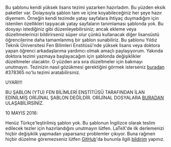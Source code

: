 Bu şablonu kendi yüksek lisans tezimi yazarken hazırladım. Bu yüzden eksik paketler var. Dolayısıyla şablon tam ve içine koyabileceğiniz her şeye hazır diyemem. Örneğin kendi tezimde yatay sayfalara ihtiyaç duymadığım için istenilen özellikleri taşıyacak yatay sayfaların tanımlaması şablonda yok. Bu dosyayı istediğiniz gibi düzenleyebilirsiniz; ancak ekleme veya düzeltmelerinizi bildirirseniz süper olur çünkü kullanacak diğer lisansüstü öğrencilerine daha tamamlanmış bir şablon sunabiliriz. Bu şablonu Yıldız Teknik Üniversitesi Fen Bilimleri Enstitüsü'nde yüksek lisans veya doktora yapan öğrenci arkadaşlarıma yardımcı olmak amaçlı paylaşıyorum. Yakında doktora tezimi yazmaya başlayacağım için şablonda değişiklikler düzeltmeler olacaktır. O yüzden ara sıra düzeltmeler için bakmayı unutmayın. Tezinizin nasıl gözükmesi gerektiğini görmek isterseniz [buradan][YOK_TEZ] #378365 no'lu tezimi aratabilirsiniz.

UYARI!!!

BU ŞABLON (YTU) FEN BİLİMLERİ ENSTİTÜSÜ TARAFINDAN İLAN EDİNİLMİŞ ORİJİNAL ŞABLON DEĞİLDİR. ORİJİNAL DOSYALARA [BURADAN][8160d950] ULAŞABİLİRSİNİZ.

10 MAYIS 2016:

Henüz Türkçe'leştirilmiş şablon yok. Bu şablonun İngilizce olarak teslim edilecek tezler için hazırlandığını unutmayın lütfen. LaTeX'de ilk derlemenizi hiçbir değişiklik yapmadan yaparsanız problemler çıkıyor. Buna rağmen hiçbir düzelme göremezseniz lütfen [GitHub][GitHub]'da bununla ilgili [bildirim][ISSUE] yapınız.

[8160d950]: http://www.fbe.yildiz.edu.tr/bilgi/64/Tez-Yaz%C4%B1m%C4%B1/78 "Thesis Template-2011"
[GitHub]: https://github.com/shaica/LaTex-Templates "GitHub_Tez"
[ISSUE]: https://github.com/shaica/LaTex-Templates/issues "Issues"
[YOK_TEZ]: https://tez.yok.gov.tr/UlusalTezMerkezi/giris.jsp
